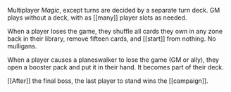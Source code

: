 Multiplayer *Magic*, except turns are decided by a separate turn deck. GM plays without a deck, with as [[many]] player slots as needed.  
  
When a player loses the game, they shuffle all cards they own in any zone back in their library, remove fifteen cards, and [[start]] from nothing. No mulligans.  
  
When a player causes a planeswalker to lose the game (GM or ally), they open a booster pack and put it in their hand. It becomes part of their deck.  
  
[[After]] the final boss, the last player to stand wins the [[campaign]].